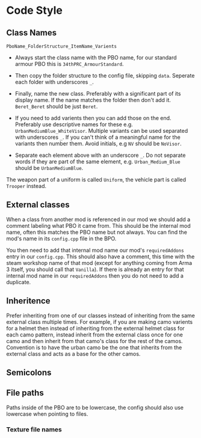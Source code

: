 # Code Style
## Class Names
`PboName_FolderStructure_ItemName_Varients`

* Always start the class name with the PBO name, for our standard armour PBO this is `34thPRC_ArmourStandard`.
* Then copy the folder structure to the config file, skipping `data`. Seperate each folder with underscores `_`.
* Finally, name the new class. Preferably with a significant part of its display name. If the name matches the folder then don't add it. `Beret_Beret` should be just `Beret`.
* If you need to add varients then you can add those on the end. Preferably use descriptive names for these e.g. `UrbanMediumBlue_WhiteVisor`. Multiple variants can be used separated with underscores `_`. If you can't think of a meaningful name for the variants then number them. Avoid initials, e.g `NV` should be `NoVisor`.

* Separate each element above with an underscore `_`. Do not separate words if they are part of the same element, e.g. `Urban_Medium_Blue` should be `UrbanMediumBlue`.


The weapon part of a uniform is called `Uniform`, the vehicle part is called `Trooper` instead.


## External classes
When a class from another mod is referenced in our mod we should add a comment labeling what PBO it came from. This should be the internal mod name, often this matches the PBO name but not always. You can find the mod's name in its `config.cpp` file in the BPO.

You then need to add that internal mod name our mod's `requiredAddons` entry in our `config.cpp`. This should also have a comment, this time with the steam workshop name of that mod (except for anything coming from Arma 3 itself, you should call that `Vanilla`). If there is already an entry for that internal mod name in our `requiredAddons` then you do not need to add a duplicate.

## Inheritence
Prefer inheriting from one of our classes instead of inheriting from the same external class multiple times. For example, if you are making camo varients for a helmet then instead of inheriting from the external helmet class for each camo pattern, instead inherit from the external class once for one camo and then inherit from that camo's class for the rest of the camos. Convention is to have the urban camo be the one that inherits from the external class and acts as a base for the other camos.

## Semicolons

## File paths
Paths inside of the PBO are to be lowercase, the config should also use lowercase when pointing to files.

### Texture file names
